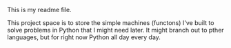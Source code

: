 This is my readme file.

This project space is to store the simple machines (functons) I've built to solve problems in Python that I might need later. It might branch out to pther languages, but for right now Python all day every day.